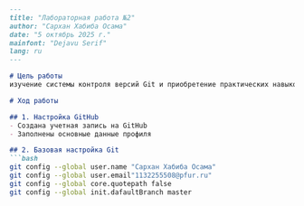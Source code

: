 ```markdown
---
title: "Лабораторная работа №2"
author: "Сархан Хабиба Осама"
date: "5 октябрь 2025 г."
mainfont: "Dejavu Serif"
lang: ru
---

# Цель работы
изучение системы контроля версий Git и приобретение практических навыков работы с GitHub.

# Ход работы

## 1. Настройка GitHub
- Создана учетная запись на GitHub
- Заполнены основные данные профиля

## 2. Базовая настройка Git
```bash
git config --global user.name "Сархан Хабиба Осама"
git config --global user.email"1132255508@pfur.ru"
git config --global core.quotepath false
git config --global init.dafaultBranch master
 
